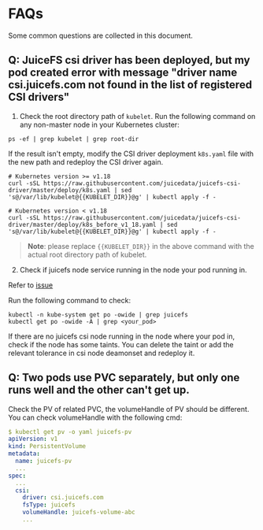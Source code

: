# FAQs
Some common questions are collected in this document.

## Q: JuiceFS csi driver has been deployed, but my pod created error with message "driver name csi.juicefs.com not found in the list of registered CSI drivers"

1. Check the root directory path of `kubelet`. Run the following command on any non-master node in your Kubernetes cluster:

```shell
ps -ef | grep kubelet | grep root-dir
```

If the result isn't empty, modify the CSI driver deployment `k8s.yaml` file with the new path and redeploy the CSI driver again.

```shell
# Kubernetes version >= v1.18
curl -sSL https://raw.githubusercontent.com/juicedata/juicefs-csi-driver/master/deploy/k8s.yaml | sed 's@/var/lib/kubelet@{{KUBELET_DIR}}@g' | kubectl apply -f -

# Kubernetes version < v1.18
curl -sSL https://raw.githubusercontent.com/juicedata/juicefs-csi-driver/master/deploy/k8s_before_v1_18.yaml | sed 's@/var/lib/kubelet@{{KUBELET_DIR}}@g' | kubectl apply -f -
```

> **Note**: please replace `{{KUBELET_DIR}}` in the above command with the actual root directory path of kubelet.

2. Check if juicefs node service running in the node your pod running in.

Refer to [issue](https://github.com/juicedata/juicefs-csi-driver/issues/177)

Run the following command to check:

```shell
kubectl -n kube-system get po -owide | grep juicefs
kubectl get po -owide -A | grep <your_pod>
```

If there are no juicefs csi node running in the node where your pod in, check if the node has some taints. You can delete the taint or add the relevant tolerance in csi node deamonset and redeploy it.

## Q: Two pods use PVC separately, but only one runs well and the other can't get up.

Check the PV of related PVC, the volumeHandle of PV should be different. You can check volumeHandle with the following cmd:

```yaml
$ kubectl get pv -o yaml juicefs-pv
apiVersion: v1
kind: PersistentVolume
metadata:
  name: juicefs-pv
  ...
spec:
  ...
  csi:
    driver: csi.juicefs.com
    fsType: juicefs
    volumeHandle: juicefs-volume-abc
    ...
```
